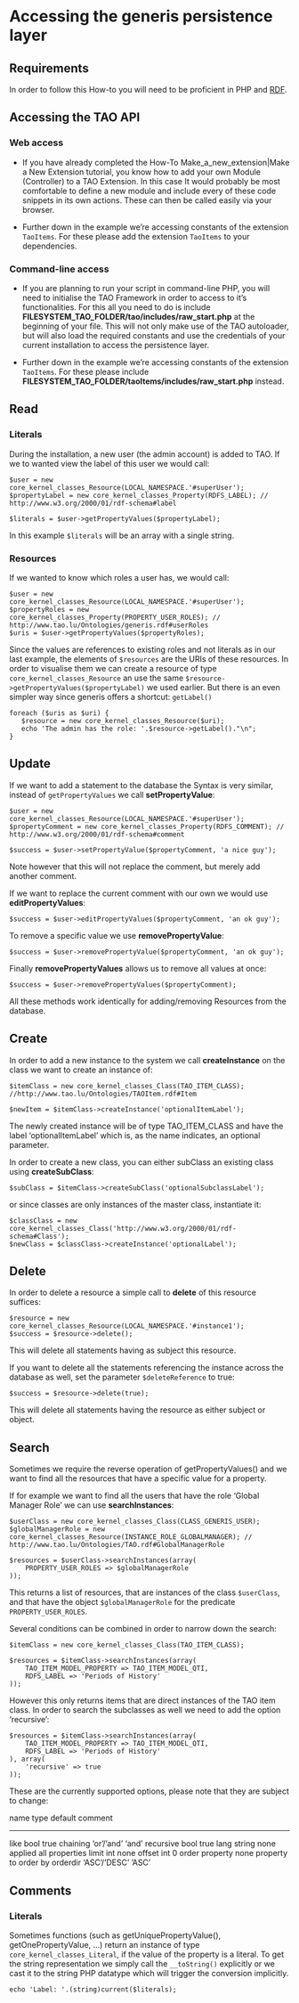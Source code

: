 <!--
parent: Tutorials
created_at: '2013-05-30 13:49:01'
updated_at: '2013-06-03 08:11:49'
authors:
    - 'Joel Bout'
tags:
    - Tutorials
-->



Accessing the generis persistence layer
=======================================

Requirements
------------

In order to follow this How-to you will need to be proficient in PHP and [RDF](../generis-overview/rdf.md).

Accessing the TAO API
---------------------

### Web access

-   If you have already completed the How-To Make_a_new_extension|Make a New Extension tutorial, you know how to add your own Module (Controller) to a TAO Extension. In this case It would probably be most comfortable to define a new module and include every of these code snippets in its own actions. These can then be called easily via your browser.



-   Further down in the example we’re accessing constants of the extension `TaoItems`. For these please add the extension `TaoItems` to your dependencies.

### Command-line access

-   If you are planning to run your script in command-line PHP, you will need to initialise the TAO Framework in order to access to it’s functionalities. For this all you need to do is include **FILESYSTEM_TAO_FOLDER/tao/includes/raw_start.php** at the beginning of your file. This will not only make use of the TAO autoloader, but will also load the required constants and use the credentials of your current installation to access the persistence layer.



-   Further down in the example we’re accessing constants of the extension `TaoItems`. For these please include **FILESYSTEM_TAO_FOLDER/taoItems/includes/raw_start.php** instead.

Read
----

### Literals

During the installation, a new user (the admin account) is added to TAO. If we to wanted view the label of this user we would call:

    $user = new core_kernel_classes_Resource(LOCAL_NAMESPACE.'#superUser');
    $propertyLabel = new core_kernel_classes_Property(RDFS_LABEL); // http://www.w3.org/2000/01/rdf-schema#label

    $literals = $user->getPropertyValues($propertyLabel);

In this example `$literals` will be an array with a single string.

### Resources

If we wanted to know which roles a user has, we would call:

    $user = new core_kernel_classes_Resource(LOCAL_NAMESPACE.'#superUser');
    $propertyRoles = new core_kernel_classes_Property(PROPERTY_USER_ROLES); // http://www.tao.lu/Ontologies/generis.rdf#userRoles
    $uris = $user->getPropertyValues($propertyRoles);

Since the values are references to existing roles and not literals as in our last example, the elements of `$resources` are the URIs of these resources. In order to visualise them we can create a resource of type `core_kernel_classes_Resource` an use the same `$resource->getPropertyValues($propertyLabel)` we used earlier. But there is an even simpler way since generis offers a shortcut: `getLabel()`

    foreach ($uris as $uri) {
       $resource = new core_kernel_classes_Resource($uri);
       echo 'The admin has the role: '.$resource->getLabel()."\n";
    }

Update
------

If we want to add a statement to the database the Syntax is very similar, instead of `getPropertyValues` we call **setPropertyValue**:

    $user = new core_kernel_classes_Resource(LOCAL_NAMESPACE.'#superUser');
    $propertyComment = new core_kernel_classes_Property(RDFS_COMMENT); // http://www.w3.org/2000/01/rdf-schema#comment

    $success = $user->setPropertyValue($propertyComment, 'a nice guy');

Note however that this will not replace the comment, but merely add another comment.

If we want to replace the current comment with our own we would use **editPropertyValues**:

    $success = $user->editPropertyValues($propertyComment, 'an ok guy');

To remove a specific value we use **removePropertyValue**:

    $success = $user->removePropertyValue($propertyComment, 'an ok guy');

Finally **removePropertyValues** allows us to remove all values at once:

    $success = $user->removePropertyValues($propertyComment);

All these methods work identically for adding/removing Resources from the database.

Create
------

In order to add a new instance to the system we call **createInstance** on the class we want to create an instance of:

    $itemClass = new core_kernel_classes_Class(TAO_ITEM_CLASS); //http://www.tao.lu/Ontologies/TAOItem.rdf#Item

    $newItem = $itemClass->createInstance('optionalItemLabel');

The newly created instance will be of type TAO_ITEM_CLASS and have the label ‘optionalItemLabel’ which is, as the name indicates, an optional parameter.

In order to create a new class, you can either subClass an existing class using **createSubClass**:

    $subClass = $itemClass->createSubClass('optionalSubclassLabel');

or since classes are only instances of the master class, instantiate it:

    $classClass = new core_kernel_classes_Class('http://www.w3.org/2000/01/rdf-schema#Class');
    $newClass = $classClass->createInstance('optionalLabel');

Delete
------

In order to delete a resource a simple call to **delete** of this resource suffices:

    $resource = new core_kernel_classes_Resource(LOCAL_NAMESPACE.'#instance1');
    $success = $resource->delete();

This will delete all statements having as subject this resource.

If you want to delete all the statements referencing the instance across the database as well, set the parameter `$deleteReference` to true:

    $success = $resource->delete(true);

This will delete all statements having the resource as either subject or object.

Search
------

Sometimes we require the reverse operation of getPropertyValues() and we want to find all the resources that have a specific value for a property.

If for example we want to find all the users that have the role ‘Global Manager Role’ we can use **searchInstances**:

    $userClass = new core_kernel_classes_Class(CLASS_GENERIS_USER);
    $globalManagerRole = new core_kernel_classes_Resource(INSTANCE_ROLE_GLOBALMANAGER); // http://www.tao.lu/Ontologies/TAO.rdf#GlobalManagerRole

    $resources = $userClass->searchInstances(array(
        PROPERTY_USER_ROLES => $globalManagerRole
    ));

This returns a list of resources, that are instances of the class `$userClass`, and that have the object `$globalManagerRole` for the predicate `PROPERTY_USER_ROLES`.

Several conditions can be combined in order to narrow down the search:

    $itemClass = new core_kernel_classes_Class(TAO_ITEM_CLASS);

    $resources = $itemClass->searchInstances(array(
        TAO_ITEM_MODEL_PROPERTY => TAO_ITEM_MODEL_QTI,
        RDFS_LABEL => 'Periods of History'
    ));

However this only returns items that are direct instances of the TAO item class. In order to search the subclasses as well we need to add the option ‘recursive’:

    $resources = $itemClass->searchInstances(array(
        TAO_ITEM_MODEL_PROPERTY => TAO_ITEM_MODEL_QTI,
        RDFS_LABEL => 'Periods of History'
    ), array(
        'recursive' => true
    ));

These are the currently supported options, please note that they are subject to change:

  name        type           default   comment
  ----------- -------------- --------- ------------------------
  like        bool           true
  chaining    ‘or’/’and’     ‘and’
  recursive   bool           true
  lang        string         none      applied all properties
  limit       int            none
  offset      int            0
  order       property       none      property to order by
  orderdir    ‘ASC’/’DESC’   ’ASC’

Comments
--------

### Literals

Sometimes functions (such as getUniquePropertyValue(), getOnePropertyValue, …) return an instance of type `core_kernel_classes_Literal`, if the value of the property is a literal. To get the string representation we simply call the `__toString()` explicitly or we cast it to the string PHP datatype which will trigger the conversion implicitly.

    echo 'Label: '.(string)current($literals);

